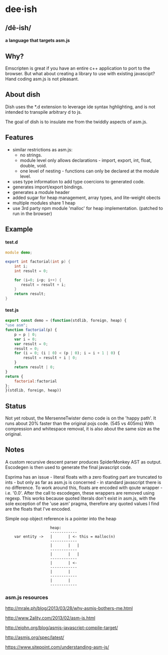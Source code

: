 
# dee·ish
## /dē-ish/ 
#### a language that targets asm.js

## Why?
Emscripten is great if you have an entire c++ application to port to the browser.
But what about creating a library to use with existing javascipt? Hand coding asm.js is not pleasant.

## About dish
Dish uses the *.d extension to leverage ide syntax hghlighting, and is not intended to transpile arbitrary d to js.

The goal of dish is to insulate me from the twiddly aspects of asm.js. 

## Features

* similar restrictions as asm.js:
    * no strings.
    * module level only allows declarations - import, export, int, float, double, void. 
    * one level of nesting - functions can only be declared at the module level.
* uses type information to add type coercions to generated code.
* generates import/export bindings.
* generates a module header
* added sugar for heap management, array types, and lite-weight obects
* multiple modules share 1 heap
* use 3rd party npm module 'malloc' for heap implementation. (patched to run in the browser)

## Example

#### test.d
```d
module demo;

export int factorial(int p) {
    int i;
    int result = 0;

    for (i=0; i<p; i++) {
       result = result + i; 
    }
    return result;
}

```

#### test.js
```javascript
export const demo = (function(stdlib, foreign, heap) {
"use asm";
function factorial(p) {
    p = p | 0;
    var i = 0;
    var result = 0;
    result = 0;
    for (i = 0; (i | 0) < (p | 0); i = i + 1 | 0) {
        result = result + i | 0;
    }
    return result | 0;
}
return { 
    factorial:factorial
};
}(stdlib, foreign, heap))

```

## Status
Not yet robust, the MersenneTwister demo code is on the 'happy path'.
It runs about 20% faster than the original pojs code. (545 vs 405ms)
With compression and whitespace removal, it is also about the same size as the original.


## Notes

A custom recursive descent parser produces SpiderMonkey AST as output. Escodegen is then used to 
generate the final javascript code. 

Esprima has an issue - literal floats with a zero floating part are truncated to ints - but only as far as asm.js
is concerned - in standard javascript there is no difference. To work around this, floats are encoded with qoute 
wrapper - i.e. '0.0'. After the call to escodegen, these wrappers are removed using regexp. This works because
quoted literals don't exist in asm.js, with the sole exception of the 'use asm' pragma, therefore any quoted
values I find are the floats that I've encoded. 


Simple oop object reference is a pointer into the heap



                        heap:
                        ------------
        var entity ->   |		| <- this = malloc(n)
                        ------------
                        |		|	|
                        ------------
                        |		|	|
                        ------------
                        |		| <-
                        ------------
                        |		|
                        ------------
                        |		|
                        ------------


### asm.js resources

http://mrale.ph/blog/2013/03/28/why-asmjs-bothers-me.html

http://www.2ality.com/2013/02/asm-js.html

http://ejohn.org/blog/asmjs-javascript-compile-target/

http://asmjs.org/spec/latest/

https://www.sitepoint.com/understanding-asm-js/